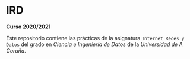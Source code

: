 # IRD 

**Curso 2020/2021**

Este repositorio contiene las prácticas de la asignatura `Internet Redes y Datos` del grado en *Ciencia e Ingeniería de Datos* de la *Universidad de A Coruña*.
